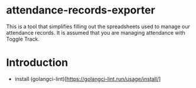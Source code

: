 # attendance-records-exporter
This is a tool that simplifies filling out the spreadsheets used to manage our attendance records. It is assumed that you are managing attendance with Toggle Track.

# Introduction

- install (golangci-lint)[https://golangci-lint.run/usage/install/]

